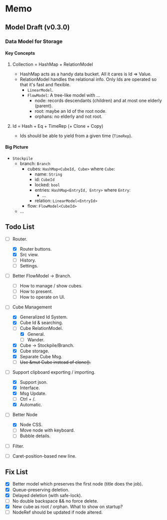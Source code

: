 # Memo

## Model Draft (v0.3.0)
### Data Model for Storage

#### Key Concepts

1. Collection = HashMap + RelationModel
   - HashMap acts as a handy data bucket. All it cares is Id => Value.
   - RelationModel handles the relational info. Only Ids are operated so that it's fast and flexible.
     - `LinearModel`.
     - `FlowModel`: A tree-like model with ...
       - node: records descendants (children) and at most one elderly (parent).
       - root: maybe an Id of the root node.
       - orphans: no elderly and not root.

2. Id = Hash + Eq + TimeRep (+ Clone + Copy)
   - Ids should be able to yield from a given time (`TimeRep`).

#### Big Picture

- `Stockpile`
  - branch: `Branch`
    - cubes: `HashMap<CubeId, Cube>` where `Cube`:
      - name: `String`
      - id: `CubeId`
      - locked: `bool`
      - entries: `HashMap<EntryId, Entry>` where `Entry`:
        - ...
      - relation: `LinearModel<EntryId>`
    - flow: `FlowModel<CubeId>`
  - ...




## Todo List

- [ ] Router.
  - [x] Router buttons.
  - [x] Src view.
  - [ ] History.
  - [ ] Settings.
- [ ] Better FlowModel -> Branch.
  - [ ] How to manage / show cubes.
  - [ ] How to present.
  - [ ] How to operate on UI.
- [ ] Cube Management
  - [x] Generalized Id System.
  - [x] Cube Id & searching.
  - [ ] Cube RelationModel.
    - [x] General.
    - [ ] Wander.
  - [x] Cube -> Stockpile/Branch.
  - [x] Cube storage.
  - [x] Separate Cube Msg.
  - [ ] ~~Use &mut Cube instead of clone().~~
- [ ] Support clipboard exporting / importing.
  - [x] Support json.
  - [x] Interface.
  - [x] Msg Update.
  - [ ] Ctrl + /.
  - [x] Automatic.
- [ ] Better Node
  - [x] Node CSS.
  - [ ] Move node with keyboard.
  - [ ] Bubble details.
- [ ] Filter.
- [ ] Caret-position-based new line.


## Fix List
- [x] Better model which preserves the first node (title does the job).
- [x] Queue-preserving deletion.
- [x] Delayed deletion (with safe-lock).
- [ ] No double backspace && no force delete.
- [x] New cube as root / orphan. What to show on startup? 
- [ ] NodeRef should be updated if node altered.
